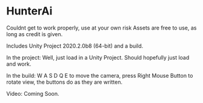 # HunterAi
Couldnt get to work properly, use at your own risk Assets are free to use, as long as credit is given.

Includes Unity Project 2020.2.0b8 (64-bit) and a build.

In the project:
Well, just load in a Unity Project. Should hopefully just load and work.

In the build:
W A S D Q E to move the camera, press Right Mouse Button to rotate view, the buttons do as they are written.

Video:
Coming Soon.
